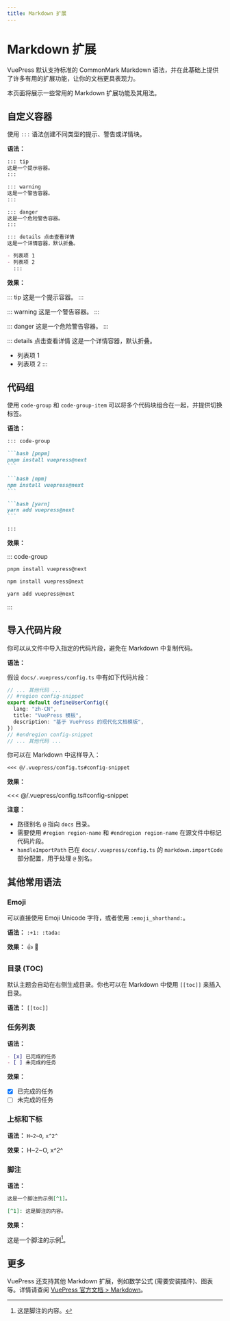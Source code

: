 ```yaml
---
title: Markdown 扩展
---
```


# Markdown 扩展

VuePress 默认支持标准的 CommonMark Markdown 语法，并在此基础上提供了许多有用的扩展功能，让你的文档更具表现力。

本页面将展示一些常用的 Markdown 扩展功能及其用法。

## 自定义容器

使用 `:::` 语法创建不同类型的提示、警告或详情块。

**语法：**

```markdown
::: tip
这是一个提示容器。
:::

::: warning
这是一个警告容器。
:::

::: danger
这是一个危险警告容器。
:::

::: details 点击查看详情
这是一个详情容器，默认折叠。

- 列表项 1
- 列表项 2
  :::
```

**效果：**

::: tip
这是一个提示容器。
:::

::: warning
这是一个警告容器。
:::

::: danger
这是一个危险警告容器。
:::

::: details 点击查看详情
这是一个详情容器，默认折叠。

- 列表项 1
- 列表项 2
  :::

## 代码组

使用 `code-group` 和 `code-group-item` 可以将多个代码块组合在一起，并提供切换标签。

**语法：**

````markdown
::: code-group

```bash [pnpm]
pnpm install vuepress@next
```

```bash [npm]
npm install vuepress@next
```

```bash [yarn]
yarn add vuepress@next
```

:::
````

**效果：**

::: code-group

```bash [pnpm]
pnpm install vuepress@next
```

```bash [npm]
npm install vuepress@next
```

```bash [yarn]
yarn add vuepress@next
```

:::

## 导入代码片段

你可以从文件中导入指定的代码片段，避免在 Markdown 中复制代码。

**语法：**

假设 `docs/.vuepress/config.ts` 中有如下代码片段：

```ts
// ... 其他代码 ...
// #region config-snippet
export default defineUserConfig({
  lang: "zh-CN",
  title: "VuePress 模板",
  description: "基于 VuePress 的现代化文档模板",
})
// #endregion config-snippet
// ... 其他代码 ...
```

你可以在 Markdown 中这样导入：

```markdown
<<< @/.vuepress/config.ts#config-snippet
```

**效果：**

<<< @/.vuepress/config.ts#config-snippet

**注意：**

- 路径别名 `@` 指向 `docs` 目录。
- 需要使用 `#region region-name` 和 `#endregion region-name` 在源文件中标记代码片段。
- `handleImportPath` 已在 `docs/.vuepress/config.ts` 的 `markdown.importCode` 部分配置，用于处理 `@` 别名。

## 其他常用语法

### Emoji

可以直接使用 Emoji Unicode 字符，或者使用 `:emoji_shorthand:`。

**语法：** `:+1: :tada:`

**效果：** :+1: :tada:

### 目录 (TOC)

默认主题会自动在右侧生成目录。你也可以在 Markdown 中使用 `[[toc]]` 来插入目录。

**语法：** `[[toc]]`

### 任务列表

**语法：**

```markdown
- [x] 已完成的任务
- [ ] 未完成的任务
```

**效果：**

- [x] 已完成的任务
- [ ] 未完成的任务

### 上标和下标

**语法：** `H~2~O`, `x^2^`

**效果：** H~2~O, x^2^

### 脚注

**语法：**

```markdown
这是一个脚注的示例[^1]。

[^1]: 这是脚注的内容。
```

**效果：**

这是一个脚注的示例[^1]。

[^1]: 这是脚注的内容。

## 更多

VuePress 还支持其他 Markdown 扩展，例如数学公式 (需要安装插件)、图表等。详情请查阅 [VuePress 官方文档 > Markdown](https://v2.vuepress.vuejs.org/zh/guide/markdown.html)。
